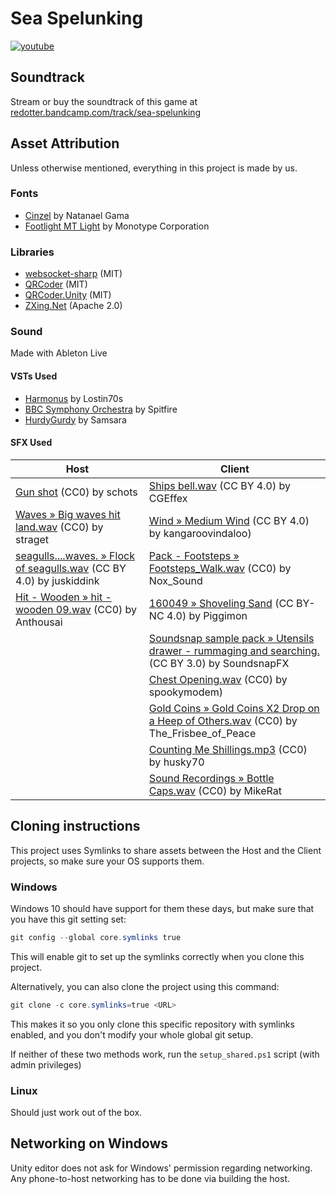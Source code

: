 # Sea Spelunking

[![youtube](https://github.com/TechnicJelle/CMGT-Project-Innovation/assets/22576047/d1bde682-9779-4123-b75d-8726e8a891d3)](https://youtu.be/VY_CouT-l0w)

## Soundtrack
Stream or buy the soundtrack of this game at [redotter.bandcamp.com/track/sea-spelunking](https://redotter.bandcamp.com/track/sea-spelunking)

## Asset Attribution
Unless otherwise mentioned, everything in this project is made by us.

### Fonts
- [Cinzel](https://fonts.google.com/specimen/Cinzel) by Natanael Gama
- [Footlight MT Light](https://learn.microsoft.com/en-us/typography/font-list/footlight-mt) by Monotype Corporation

### Libraries
- [websocket-sharp](https://github.com/sta/websocket-sharp) (MIT)
- [QRCoder](https://github.com/codebude/QRCoder) (MIT)
- [QRCoder.Unity](https://github.com/codebude/QRCoder.Unity) (MIT)
- [ZXing.Net](https://github.com/micjahn/ZXing.Net) (Apache 2.0)

### Sound
Made with Ableton Live

#### VSTs Used
- [Harmonus](https://lostin70s.com/shop/keys/harmonus-300) by Lostin70s
- [BBC Symphony Orchestra](https://www.spitfireaudio.com/bbc-symphony-orchestra-discover) by Spitfire
- [HurdyGurdy](http://samcycle.blogspot.com/2016/06/samsara-hurdy-gurdy-free-vsti.html) by Samsara

#### SFX Used
| Host                                                                                                                          | Client                                                                                                                                                    |
|-------------------------------------------------------------------------------------------------------------------------------|-----------------------------------------------------------------------------------------------------------------------------------------------------------|
| [Gun shot](https://freesound.org/people/schots/sounds/382735/) (CC0) by schots                                                | [Ships bell.wav](https://freesound.org/people/CGEffex/sounds/97795/) (CC BY 4.0) by CGEffex                                                               |
| [Waves » Big waves hit land.wav](https://freesound.org/people/straget/sounds/412308/) (CC0) by straget                        | [Wind » Medium Wind](https://freesound.org/people/kangaroovindaloo/sounds/205966/) (CC BY 4.0) by kangaroovindaloo)                                       |
| [seagulls....waves. » Flock of seagulls.wav](https://freesound.org/people/juskiddink/sounds/98479/) (CC BY 4.0) by juskiddink | [Pack - Footsteps » Footsteps_Walk.wav](https://freesound.org/people/Nox_Sound/sounds/490951/) (CC0) by Nox_Sound                                         |
| [Hit - Wooden » hit - wooden 09.wav](https://freesound.org/people/Anthousai/sounds/406278/) (CC0) by Anthousai                | [160049 » Shoveling Sand](https://freesound.org/people/Piggimon/sounds/366387/) (CC BY-NC 4.0) by Piggimon                                                |
|                                                                                                                               | [Soundsnap sample pack » Utensils drawer - rummaging and searching.](https://freesound.org/people/SoundsnapFX/sounds/584202/) (CC BY 3.0) by SoundsnapFX  |
|                                                                                                                               | [Chest Opening.wav](https://freesound.org/people/spookymodem/sounds/202092/) (CC0) by spookymodem)                                                        |
|                                                                                                                               | [Gold Coins » Gold Coins X2 Drop on a Heep of Others.wav](https://freesound.org/people/The_Frisbee_of_Peace/sounds/575574/) (CC0) by The_Frisbee_of_Peace |
|                                                                                                                               | [Counting Me Shillings.mp3](https://freesound.org/people/husky70/sounds/161315/) (CC0) by husky70                                                         |
|                                                                                                                               | [Sound Recordings » Bottle Caps.wav](https://freesound.org/people/MikeRat/sounds/188226/) (CC0) by MikeRat                                                |


## Cloning instructions
This project uses Symlinks to share assets between the Host and the Client projects, so make sure your OS supports them.

### Windows
Windows 10 should have support for them these days, but make sure that you have this git setting set:
```powershell
git config --global core.symlinks true
```
This will enable git to set up the symlinks correctly when you clone this project.

Alternatively, you can also clone the project using this command:
```powershell
git clone -c core.symlinks=true <URL>
```
This makes it so you only clone this specific repository with symlinks enabled, and you don't modify your whole global git setup.

If neither of these two methods work, run the `setup_shared.ps1` script (with admin privileges)

### Linux
Should just work out of the box.

## Networking on Windows
Unity editor does not ask for Windows' permission regarding networking. Any phone-to-host networking has to be done via building the host.
